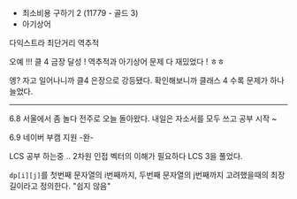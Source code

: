 - 최소비용 구하기 2 (11779 - 골드 3)
- 아기상어

다익스트라 최단거리 역추적 

오예 !!! 클 4 금장 달성 !
역추적과 아기상어 문제 다 재밌었다 ! ㅎㅎ

엥? 자고 일어나니까 클4 은장으로 강등됐다.
확인해보니까 클래스 4 수록 문제가 하나 늘었다.


- - -

6.8 서울에서 좀 놀다 전주로 오늘 돌아왔다. 내일은 자소서를 모두 쓰고 공부 시작 ~


6.9 네이버 부캠 지원 -완-

LCS 공부 하는중 .. 2차원 인접 벡터의 이해가 필요하다
	LCS 3을 풀었다.

``dp[i][j]``를 첫번째 문자열의 i번째까지, 두번째 문자열의 j번째까지 고려했을때의 최장 길이라고 정의한다.
"쉽지 않음"
